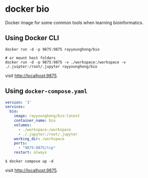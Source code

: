 # docker bio

Docker image for some common tools when learning bioinformatics.

## Using Docker CLI

```shell
docker run -d -p 9875:9875 rayyounghong/bio

# or mount host folders
docker run -d -p 9875:9875 -v ./workspace:/workspace -v ./.juipter:/root/.jupyter rayyounghong/bio
```

visit [http://localhost:9875](http://localhost:9875).


## Using `docker-compose.yaml`

```yaml
version: '3'
services:
  bio:
    image: rayyounghong/bio:latest
    container_name: bio
    volumes:
      - ./workspace:/workspace
      - ./.jupyter:/root/.jupyter
    working_dir: /workspace
    ports:
      - "9875:9875/tcp"
    restart: always
```

```shell
$ docker compose up -d
```

visit [http://localhost:9875](http://localhost:9875).